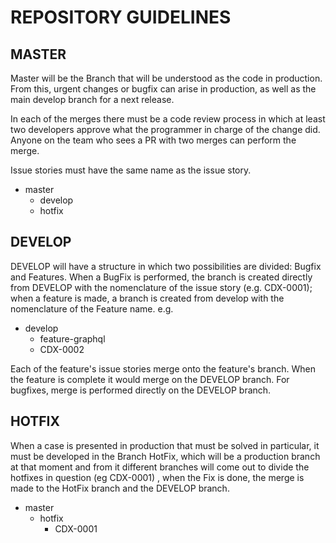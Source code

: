 # REPOSITORY GUIDELINES

## MASTER

Master will be the Branch that will be understood as the code in production. From this, urgent changes or bugfix can arise in production, as well as the main develop branch for a next release.

In each of the merges there must be a code review process in which at least two developers approve what the programmer in charge of the change did. Anyone on the team who sees a PR with two merges can perform the merge.

Issue stories must have the same name as the issue story.

- master
  - develop
  - hotfix

## DEVELOP

DEVELOP will have a structure in which two possibilities are divided: Bugfix and Features. When a BugFix is ​​performed, the branch is created directly from DEVELOP with the nomenclature of the issue story (e.g. CDX-0001); when a feature is made, a branch is created from develop with the nomenclature of the Feature name.
e.g.

- develop
  - feature-graphql
  - CDX-0002

Each of the feature's issue stories merge onto the feature's branch. When the feature is complete it would merge on the DEVELOP branch. For bugfixes, merge is performed directly on the DEVELOP branch.

## HOTFIX

When a case is presented in production that must be solved in particular, it must be developed in the Branch HotFix, which will be a production branch at that moment and from it different branches will come out to divide the hotfixes in question (eg CDX-0001) , when the Fix is ​​done, the merge is made to the HotFix branch and the DEVELOP branch.

- master
  - hotfix
    - CDX-0001
